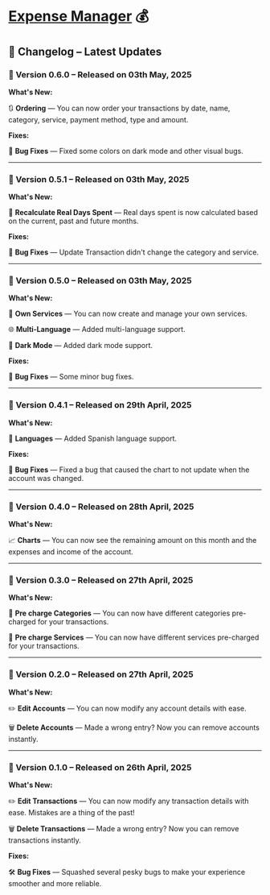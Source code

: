 # [Expense Manager](https://xiza-expense-manager.vercel.app/) 💰

## 📝 Changelog – Latest Updates

### 🚀 Version 0.6.0 – Released on 03th May, 2025

**What's New:**

🔃 **Ordering** — You can now order your transactions by date, name, category, service, payment method, type and amount.

**Fixes:**

🐛 **Bug Fixes** — Fixed some colors on dark mode and other visual bugs.

---

### 🚀 Version 0.5.1 – Released on 03th May, 2025

**What's New:**

🔢 **Recalculate Real Days Spent** — Real days spent is now calculated based on the current, past and future months.

**Fixes:**

🐛 **Bug Fixes** — Update Transaction didn't change the category and service.

---

### 🚀 Version 0.5.0 – Released on 03th May, 2025

**What's New:**

🧰 **Own Services** — You can now create and manage your own services.

🌐 **Multi-Language** — Added multi-language support.

🌙 **Dark Mode** — Added dark mode support.

**Fixes:**

🐛 **Bug Fixes** — Some minor bug fixes.

---

### 🚀 Version 0.4.1 – Released on 29th April, 2025

**What's New:**

🔡 **Languages** — Added Spanish language support.

**Fixes:**

🐛 **Bug Fixes** — Fixed a bug that caused the chart to not update when the account was changed.

---

### 🚀 Version 0.4.0 – Released on 28th April, 2025

**What's New:**

📈 **Charts** — You can now see the remaining amount on this month and the expenses and income of the account.

---

### 🚀 Version 0.3.0 – Released on 27th April, 2025

**What's New:**

🌱 **Pre charge Categories** — You can now have different categories pre-charged for your transactions.

🌱 **Pre charge Services** — You can now have different services pre-charged for your transactions.

---

### 🚀 Version 0.2.0 – Released on 27th April, 2025

**What's New:**

✏️ **Edit Accounts** — You can now modify any account details with ease.

🗑️ **Delete Accounts** — Made a wrong entry? Now you can remove accounts instantly.

---

### 🚀 Version 0.1.0 – Released on 26th April, 2025

**What's New:**

✏️ **Edit Transactions** — You can now modify any transaction details with ease. Mistakes are a thing of the past!

🗑️ **Delete Transactions** — Made a wrong entry? Now you can remove transactions instantly.

**Fixes:**

🛠️ **Bug Fixes** — Squashed several pesky bugs to make your experience smoother and more reliable.
